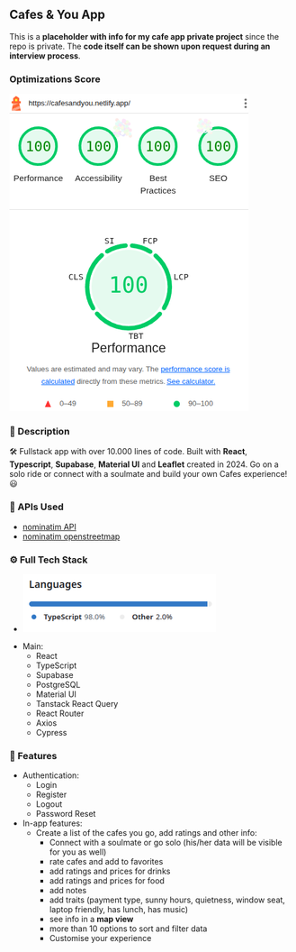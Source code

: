 ## Cafes & You App
This is a **placeholder with info for my cafe app private project** since the repo is private. The **code itself can be shown upon request during an interview process**.
### Optimizations Score
![image](./src/lighthouse-cafes-app.png)

### 💬 Description
 🛠 Fullstack app with over 10.000 lines of code. Built with **React**, **Typescript**, **Supabase**, **Material UI** and **Leaflet** created in 2024.
 Go on a solo ride or connect with a soulmate and build your own Cafes experience! 😃
### 📡 APIs Used
  - [nominatim API](https://nominatim.org/)
  - [nominatim openstreetmap](https://nominatim.openstreetmap.org/ui/search.html)
### ⚙️ Full Tech Stack
- ![Languages](./src/github-code-statistics.png)
* Main:
  * React
  * TypeScript
  * Supabase
  * PostgreSQL
  * Material UI
  * Tanstack React Query
  * React Router
  * Axios
  * Cypress

### 🎨 Features
  - Authentication:
    - Login
    - Register
    - Logout
    - Password Reset
  - In-app features:
    - Create a list of the cafes you go, add ratings and other info:
      - Connect with a soulmate or go solo (his/her data will be visible for you as well)
      - rate cafes and add to favorites
      - add ratings and prices for drinks
      - add ratings and prices for food
      - add notes
      - add traits (payment type, sunny hours, quietness, window seat, laptop friendly, has lunch, has music)
      - see info in a **map view**
      - more than 10 options to sort and filter data
      - Customise your experience
